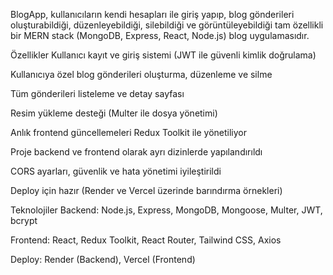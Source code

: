 
BlogApp, kullanıcıların kendi hesapları ile giriş yapıp, blog gönderileri oluşturabildiği, düzenleyebildiği, silebildiği ve görüntüleyebildiği tam özellikli bir MERN stack (MongoDB, Express, React, Node.js) blog uygulamasıdır.

Özellikler
Kullanıcı kayıt ve giriş sistemi (JWT ile güvenli kimlik doğrulama)

Kullanıcıya özel blog gönderileri oluşturma, düzenleme ve silme

Tüm gönderileri listeleme ve detay sayfası

Resim yükleme desteği (Multer ile dosya yönetimi)

Anlık frontend güncellemeleri Redux Toolkit ile yönetiliyor

Proje backend ve frontend olarak ayrı dizinlerde yapılandırıldı

CORS ayarları, güvenlik ve hata yönetimi iyileştirildi

Deploy için hazır (Render ve Vercel üzerinde barındırma örnekleri)

Teknolojiler
Backend: Node.js, Express, MongoDB, Mongoose, Multer, JWT, bcrypt

Frontend: React, Redux Toolkit, React Router, Tailwind CSS, Axios

Deploy: Render (Backend), Vercel (Frontend)
